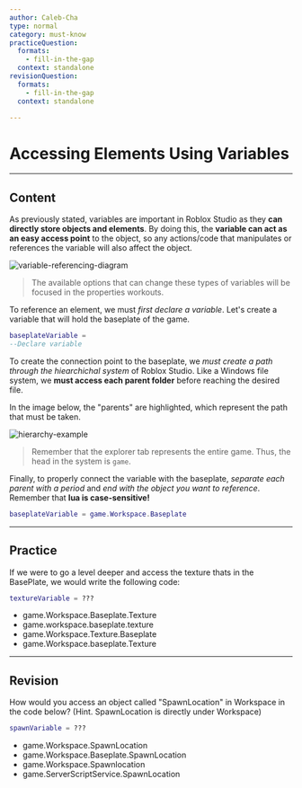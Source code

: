 ```yaml
---
author: Caleb-Cha
type: normal
category: must-know
practiceQuestion:
  formats:
    - fill-in-the-gap
  context: standalone
revisionQuestion:
  formats:
    - fill-in-the-gap
  context: standalone

---
```


# Accessing Elements Using Variables
---

## Content
As previously stated, variables are important in Roblox Studio as they **can directly store objects and elements**. By doing this, the **variable can act as an easy access point** to the object, so any actions/code that manipulates or references the variable will also affect the object.

![variable-referencing-diagram](https://img.enkipro.com/cab77f31b9f8023a4369582118573e8f.png)

> The available options that can change these types of variables will be focused in the properties workouts.

To reference an element, we must *first declare a variable*. Let's create a variable that will hold the baseplate of the game.

```lua
baseplateVariable = 
--Declare variable
```
To create the connection point to the baseplate, we *must create a path through the hiearchichal system* of Roblox Studio. Like a Windows file system, we **must access each parent folder** before reaching the desired file. 

In the image below, the "parents" are highlighted, which represent the path that must be taken.

![hierarchy-example](https://img.enkipro.com/dd2dad3eab1a4a9b0c55fb24cd067533.png)

> Remember that the explorer tab represents the entire game. Thus, the head in the system is `game`.

Finally, to properly connect the variable with the baseplate, *separate each parent with a period* and *end with the object you want to reference*. Remember that **lua is case-sensitive!**

```lua
baseplateVariable = game.Workspace.Baseplate
```

---

## Practice
If we were to go a level deeper and access the texture thats in the BasePlate, we would write the following code:
```lua
textureVariable = ???
```
- game.Workspace.Baseplate.Texture
- game.workspace.baseplate.texture
- game.Workspace.Texture.Baseplate
- game.Workspace.baseplate.Texture

---

## Revision

How would you access an object called "SpawnLocation" in Workspace in the code below? (Hint. SpawnLocation is directly under Workspace)
```lua
spawnVariable = ???
```
- game.Workspace.SpawnLocation
- game.Workspace.Baseplate.SpawnLocation
- game.Workspace.Spawnlocation
- game.ServerScriptService.SpawnLocation